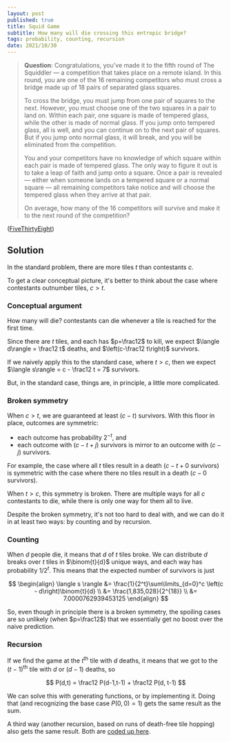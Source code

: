 ```yaml
---
layout: post
published: true
title: Squid Game
subtitle: How many will die crossing this entropic bridge?
tags: probability, counting, recursion
date: 2021/10/30
---
```


>**Question**: Congratulations, you’ve made it to the fifth round of The Squiddler — a competition that takes place on a remote island. In this round, you are one of the 16 remaining competitors who must cross a bridge made up of 18 pairs of separated glass squares. 
>
>To cross the bridge, you must jump from one pair of squares to the next. However, you must choose one of the two squares in a pair to land on. Within each pair, one square is made of tempered glass, while the other is made of normal glass. If you jump onto tempered glass, all is well, and you can continue on to the next pair of squares. But if you jump onto normal glass, it will break, and you will be eliminated from the competition.
>
>You and your competitors have no knowledge of which square within each pair is made of tempered glass. The only way to figure it out is to take a leap of faith and jump onto a square. Once a pair is revealed — either when someone lands on a tempered square or a normal square — all remaining competitors take notice and will choose the tempered glass when they arrive at that pair.
>
>On average, how many of the 16 competitors will survive and make it to the next round of the competition?

<!--more-->

([FiveThirtyEight](https://fivethirtyeight.com/features/can-you-survive-squid-game-riddler/))

## Solution

In the standard problem, there are more tiles $t$ than contestants $c$.

To get a clear conceptual picture, it's better to think about the case where contestants outnumber tiles, $c > t$. 

### Conceptual argument

How many will die? contestants can die whenever a tile is reached for the first time. 

Since there are $t$ tiles, and each has $p=\frac12$ to kill, we expect $\langle d\rangle = \frac12 t$ deaths, and $\left(c-\frac12 t\right)$ survivors.

If we naively apply this to the standard case, where $t > c$, then we expect $\langle s\rangle = c - \frac12 t = 7$ survivors.

But, in the standard case, things are, in principle, a little more complicated.

### Broken symmetry

When $c > t,$ we are guaranteed at least $(c - t)$ survivors. With this floor in place, outcomes are symmetric: 

- each outcome has probability $2^{-t}$, and 
- each outcome with $(c - t + j)$ survivors is mirror to an outcome with $(c - j)$ survivors. 

For example, the case where all $t$ tiles result in a death ($c- t + 0$ survivors) is symmetric with the case where there no tiles result in a death ($c-0$ survivors).

When $t > c,$ this symmetry is broken. There are multiple ways for all $c$ contestants to die, while there is only one way for them all to live.

Despite the broken symmetry, it's not too hard to deal with, and we can do it in at least two ways: by counting and by recursion.

### Counting

When $d$ people die, it means that $d$ of $t$ tiles broke. We can distribute $d$ breaks over $t$ tiles in $\binom{t}{d}$ unique ways, and each way has probability $1/2^t.$ This means that the expected number of survivors is just

$$
\begin{align}
\langle s \rangle &= \frac{1}{2^t}\sum\limits_{d=0}^c \left(c - d\right)\binom{t}{d} \\
&= \frac{1,835,028}{2^{18}} \\
&= 7.0000762939453125
\end{align}
$$

So, even though in principle there is a broken symmetry, the spoiling cases are so unlikely (when $p=\frac12$) that we essentially get no boost over the naive prediction.

### Recursion

If we find the game at the $t^\text{th}$ tile with $d$ deaths, it means that we got to the $(t-1)^\text{th}$ tile with $d$ or $(d-1)$ deaths, so

$$
P(d,t) = \frac12 P(d-1,t-1) + \frac12 P(d, t-1)
$$

We can solve this with generating functions, or by implementing it. Doing that (and recognizing the base case $P(0,0) = 1$) gets the same result as the sum.

A third way (another recursion, based on runs of death-free tile hopping) also gets the same result. Both are [coded up here](https://colab.research.google.com/drive/1emNV-9L6_hC4Vs5ZDQtet6GqbmsT9Jmi#scrollTo=9lxqhre9biUz).


<br>
